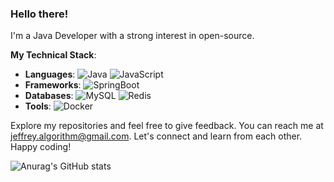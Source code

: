 ### Hello there! 

I'm a Java Developer with a strong interest in open-source. 

**My Technical Stack**:
 
- **Languages**: ![Java](https://img.shields.io/badge/-Java-red?style=flat&logo=java) ![JavaScript](https://img.shields.io/badge/-JavaScript-yellow?style=flat&logo=javascript)
- **Frameworks**: ![SpringBoot](https://img.shields.io/badge/-SpringBoot-green?style=flat&logo=spring)
- **Databases**: ![MySQL](https://img.shields.io/badge/-MySQL-blue?style=flat&logo=mysql) ![Redis](https://img.shields.io/badge/-Redis-red?style=flat&logo=redis)
- **Tools**: ![Docker](https://img.shields.io/badge/-Docker-blue?style=flat&logo=docker)
  
Explore my repositories and feel free to give feedback. You can reach me at [jeffrey.algorithm@gmail.com](mailto:jeffrey.algorithm@gmail.com). Let's connect and learn from each other. Happy coding!

![Anurag's GitHub stats](https://github-readme-stats.vercel.app/api?username=codejeffrey&show_icons=true&theme=transparent)
